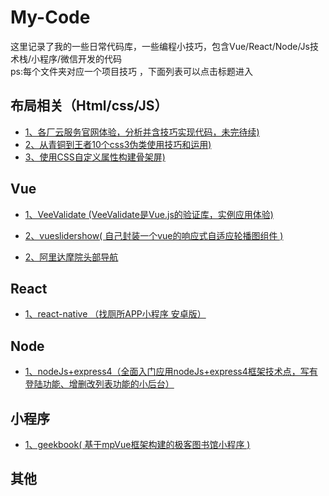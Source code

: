 # My-Code

这里记录了我的一些日常代码库，一些编程小技巧，包含Vue/React/Node/Js技术栈/小程序/微信开发的代码  
ps:每个文件夹对应一个项目技巧 ，下面列表可以点击标题进入  

## 布局相关（Html/css/JS）  
* [1、各厂云服务官网体验，分析并含技巧实现代码，未完待续)]()  
* [2、从青铜到王者10个css3伪类使用技巧和运用)](https://github.com/HongqingCao/My-Code/tree/master/Pseudo-classes)  
* [3、使用CSS自定义属性构建骨架屏)](https://github.com/HongqingCao/My-Code/tree/master/skeleton-demo)  

## Vue  

* [1、VeeValidate (VeeValidate是Vue.js的验证库，实例应用体验)](https://github.com/HongqingCao/My-Code/tree/master/VeeValidate)  
   
* [2、vueslidershow( 自己封装一个vue的响应式自适应轮播图组件 )](https://github.com/HongqingCao/My-Code/tree/master/VueSliderShow)  

* [2、阿里达摩院头部导航](https://github.com/HongqingCao/My-Code/tree/master/damopotal)  
 
  
## React  

* [1、react-native （找厕所APP小程序 安卓版）](https://github.com/HongqingCao/My-Code/tree/master/Toilet-React-native)  

  
 
## Node  
*  [1、nodeJs+express4（全面入门应用nodeJs+express4框架技术点，写有登陆功能、增删改列表功能的小后台）](https://github.com/HongqingCao/My-Code/tree/master/Node-Express4)   

## 小程序  
* [1、geekbook( 基于mpVue框架构建的极客图书馆小程序 )](https://github.com/HongqingCao/My-Code/tree/master/geekbook)  
 
  
## 其他  



